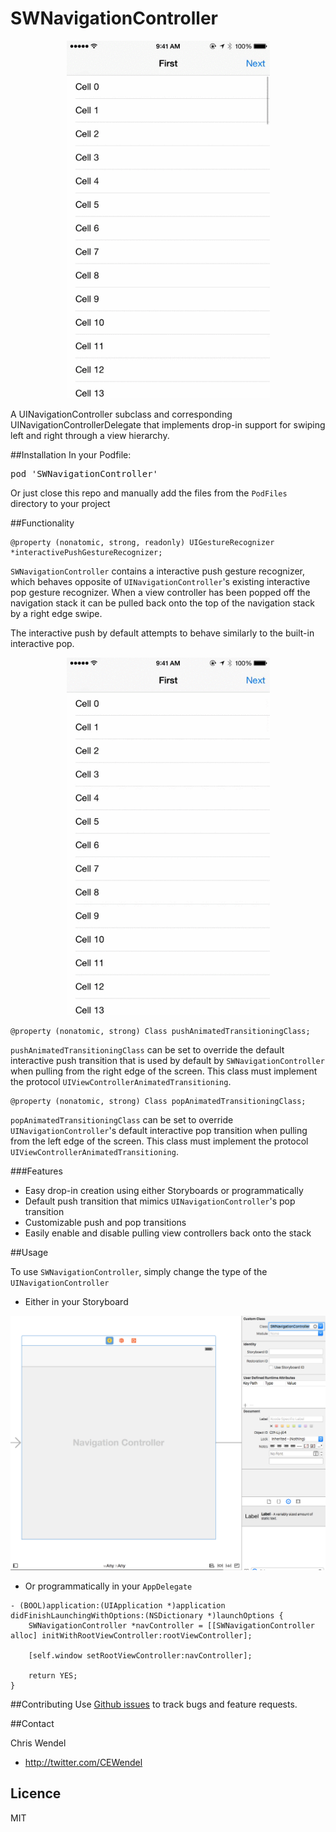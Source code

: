 SWNavigationController
======================

<p align="center"><img src="DemoAssets/SWScreenRecord.gif" height="572" width="325"/> </p>

A UINavigationController subclass and corresponding UINavigationControllerDelegate that implements drop-in support for swiping left and right through a view hierarchy.

##Installation
In your Podfile:
<pre>pod 'SWNavigationController' </pre>

Or just close this repo and manually add the files from the `PodFiles` directory to your project

##Functionality

```objc
@property (nonatomic, strong, readonly) UIGestureRecognizer *interactivePushGestureRecognizer;
```
`SWNavigationController` contains a interactive push gesture recognizer, which behaves opposite of `UINavigationController`'s existing interactive pop gesture recognizer. When a view controller has been popped off the navigation stack it can be pulled back onto the top of the navigation stack by a right edge swipe.

The interactive push by default attempts to behave similarly to the built-in interactive pop.

<p align="center"><img src="DemoAssets/SWScreenRecord2.gif" height="572" width="325"/> </p>

```objc
@property (nonatomic, strong) Class pushAnimatedTransitioningClass;
```
`pushAnimatedTransitioningClass` can be set to override the default interactive push transition that is used by default by `SWNavigationController` when pulling from the right edge of the screen. This class must implement the protocol `UIViewControllerAnimatedTransitioning`.

```objc
@property (nonatomic, strong) Class popAnimatedTransitioningClass;
```
`popAnimatedTransitioningClass` can be set to override `UINavigationController`'s default interactive pop transition when pulling from the left edge of the screen. This class must implement the protocol `UIViewControllerAnimatedTransitioning`.

###Features
* Easy drop-in creation using either Storyboards or programmatically
* Default push transition that mimics `UINavigationController`'s pop transition
* Customizable push and pop transitions
* Easily enable and disable pulling view controllers back onto the stack

##Usage

To use `SWNavigationController`, simply change the type of the `UINavigationController`

* Either in your Storyboard

<p align="center"><img src="DemoAssets/SWScreenshot1.png" /> </p>

* Or programmatically in your `AppDelegate`
```objc
- (BOOL)application:(UIApplication *)application didFinishLaunchingWithOptions:(NSDictionary *)launchOptions {
    SWNavigationController *navController = [[SWNavigationController alloc] initWithRootViewController:rootViewController];
    
    [self.window setRootViewController:navController];
    
    return YES;
}
```

##Contributing
Use [Github issues](https://github.com/cewendel/SWNavigationController/issues) to track bugs and feature requests.

##Contact

Chris Wendel

- http://twitter.com/CEWendel

## Licence

MIT 


